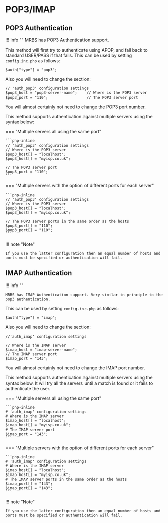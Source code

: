# POP3/IMAP
## POP3 Authentication
!!! info ""
    MRBS has POP3 Authentication support.  
    
This method will first try to authenticate using APOP, and fall back to standard USER/PASS if that fails. This can be used by setting `config.inc.php` as follows:

```php-inline
$auth["type"] = "pop3";
```

Also you will need to change the section:

```php-inline
// 'auth_pop3' configuration settings
$pop3_host = "pop3-server-name";    // Where is the POP3 server
$pop3_port = "110";                 // The POP3 server port
```

You will almost certainly not need to change the POP3 port number.

This method supports authentication against multiple servers using the syntax below:

=== "Multiple servers all using the same port"

    ```php-inline
    // 'auth_pop3' configuration settings
    // Where is the POP3 server
    $pop3_host[] = "localhost";
    $pop3_host[] = "myisp.co.uk";

    // The POP3 server port
    $pop3_port = "110";
    ```

=== "Multiple servers with the option of different ports for each server"

    ```php-inline
    // 'auth_pop3' configuration settings
    // Where is the POP3 server
    $pop3_host[] = "localhost";
    $pop3_host[] = "myisp.co.uk";

    // The POP3 server ports in the same order as the hosts
    $pop3_port[] = "110";
    $pop3_port[] = "110";
    ```

!!! note "Note"

    If you use the latter configuration then an equal number of hosts and ports must be specified or authentication will fail.

## IMAP Authentication
!!! info ""

    MRBS has IMAP Authentication support. Very similar in principle to the pop3 authentication.
    
This can be used by setting `config.inc.php` as follows:

```php-inline
$auth["type"] = "imap";
```

Also you will need to change the section:

```php-inline
//'auth_imap' configuration settings

// Where is the IMAP server
$imap_host = "imap-server-name";
// The IMAP server port
$imap_port = "143";
```

You will almost certainly not need to change the IMAP port number.

This method supports authentication against multiple servers using the syntax below.  It will try all the servers until a match is found or it fails to authenticate the user.

=== "Multiple servers all using the same port"

    ```php-inline
    # 'auth_imap' configuration settings
    # Where is the IMAP server
    $imap_host[] = "localhost";
    $imap_host[] = "myisp.co.uk";
    # The IMAP server port
    $imap_port = "143";
    ```

=== "Multiple servers with the option of different ports for each server"

    ```php-inline
    # 'auth_imap' configuration settings
    # Where is the IMAP server
    $imap_host[] = "localhost";
    $imap_host[] = "myisp.co.uk";
    # The IMAP server ports in the same order as the hosts
    $imap_port[] = "143";
    $imap_port[] = "143";
    ```

!!! note "Note"

    If you use the latter configuration then an equal number of hosts and ports must be specified or authentication will fail.

